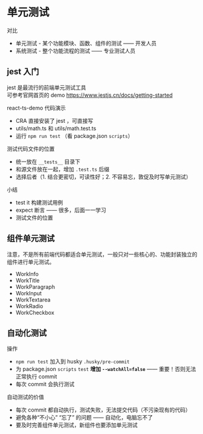 # 单元测试

对比
- 单元测试 - 某个功能模块、函数、组件的测试 —— 开发人员
- 系统测试 - 整个功能流程的测试 —— 专业测试人员

## jest 入门

jest 是最流行的前端单元测试工具<br>
可参考官网首页的 demo https://www.jestjs.cn/docs/getting-started

react-ts-demo 代码演示
- CRA 直接安装了 jest ，可直接写
- utils/math.ts 和 utils/math.test.ts
- 运行 `npm run test` （看 package.json `scripts`）

测试代码文件的位置
- 统一放在 `__tests__` 目录下
- 和源文件放在一起，增加 `.test.ts` 后缀
- 选择后者（1. 结合更密切，可读性好；2. 不容易忘，敦促及时写单元测试）

小结
- test it 构建测试用例
- expect 断言 —— 很多，后面一一学习
- 测试文件的位置

## 组件单元测试

注意，不是所有前端代码都适合单元测试，一般只对一些核心的、功能封装独立的组件进行单元测试。

- WorkInfo
- WorkTitle
- WorkParagraph
- WorkInput
- WorkTextarea
- WorkRadio
- WorkCheckbox

## 自动化测试

操作
- `npm run test` 加入到 husky `.husky/pre-commit`
- 为 package.json `scripts` `test` **增加 `--watchAll=false`** —— 重要！否则无法正常执行 commit
- 每次 commit 会执行测试

自动测试的价值
- 每次 commit 都自动执行，测试失败，无法提交代码（不污染现有的代码）
- 避免各种“不小心” “忘了” 的问题 —— 自动化，电脑忘不了
- 要及时完善组件单元测试，新组件也要添加单元测试
